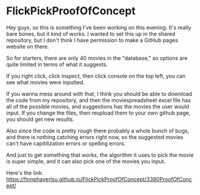# FlickPickProofOfConcept
Hey guys, so this is something I've been working on this evening. It's really bare bones, but it kind of works. I wanted to set this up in the shared repository, but I don't think I have permission to make a GitHub pages website on there. 

So for starters, there are only 40 movies in the "database," so options are quite limited in terms of what it suggests.

If you right click, click inspect, then click console on the top left, you can see what movies were inputted.

If you wanna mess around with that, I think you should be able to download the code from my repository, and then the moviespreadsheet excel file has all of the possible movies, and suggestions has the movies the user would input. If you change the files, then reupload them to your own github page, you should get new results.

Also since the code is pretty rough there probably a whole bunch of bugs, and there is nothing catching errors right now, so the suggested movies can't have capitilization errors 
or spelling errors.

And just to get something that works, the algorithm it uses to pick the movie is super simple, and it can also pick one of the movies you input.

Here's the link:
https://finnphayerlsu.github.io/FlickPickProofOfConcept/3380ProofOfConcept/
